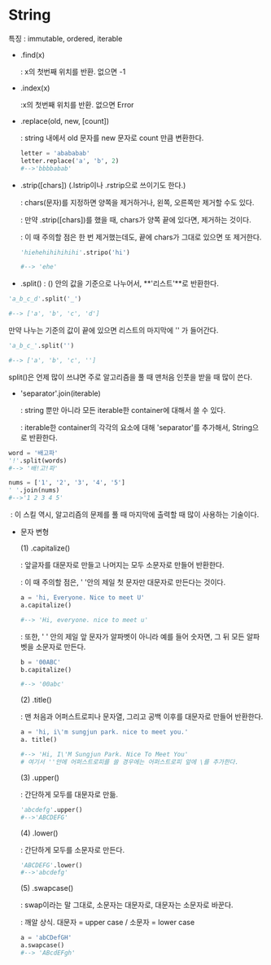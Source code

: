 # String

특징 : immutable, ordered, iterable



- .find(x)

  : x의 첫번째 위치를 반환. 없으면 -1

  

- .index(x)

  :x의 첫번째 위치를 반환. 없으면 Error



- .replace(old, new, [count])

  : string 내에서 old 문자를 new 문자로 count 만큼 변환한다.

  ```python
  letter = 'abababab'
  letter.replace('a', 'b', 2)
  #-->'bbbbabab'
  ```

  

- .strip([chars])    (.lstrip이나 .rstrip으로 쓰이기도 한다.)

  : chars(문자)를 지정하면 양쪽을 제거하거나, 왼쪽, 오른쪽만 제거할 수도 있다.

  : 만약 .strip([chars])를 했을 때, chars가 양쪽 끝에 있다면, 제거하는 것이다.

  : 이 때 주의할 점은 한 번 제거했는데도, 끝에 chars가 그대로 있으면 또 제거한다.

  ```python
  'hiehehihihihihi'.stripo('hi')
  
  #--> 'ehe'
  ```



- .split() : () 안의 값을 기준으로 나누어서, **'리스트'**로 반환한다.

```python
'a_b_c_d'.split('_')

#--> ['a', 'b', 'c', 'd']
```

만약 나누는 기준의 값이 끝에 있으면 리스트의 마지막에 '' 가 들어간다.

```python
'a_b_c_'.split('')

#--> ['a', 'b', 'c', '']
```

split()은 언제 많이 쓰냐면 주로 알고리즘을 풀 때 맨처음 인풋을 받을 때 많이 쓴다.



- 'separator'.join(iterable)

  : string 뿐만 아니라 모든 iterable한 container에 대해서 쓸 수 있다.

  : iterable한 container의 각각의 요소에 대해 'separator'를 추가해서, String으로 반환한다.

```python
word = '배고파'
'!'.split(words)
#--> '배!고!파'
```

```python
nums = ['1', '2', '3', '4', '5']
' '.join(nums)
#-->'1 2 3 4 5'
```

​	: 이 스킬 역시, 알고리즘의 문제를 풀 때 마지막에 출력할 때 많이 사용하는 기술이다.



- 문자 변형

  (1) .capitalize()

  : 앞글자를 대문자로 만들고 나머지는 모두 소문자로 만들어 반환한다.

  : 이 때 주의할 점은, ' '안의 제일 첫 문자만 대문자로 만든다는 것이다.

  ```python
  a = 'hi, Everyone. Nice to meet U'
  a.capitalize()
  
  #--> 'Hi, everyone. nice to meet u'
  ```

  : 또한, ' ' 안의 제일 앞 문자가 알파벳이 아니라 예를 들어 숫자면, 그 뒤 모든 알파벳을 소문자로 만든다.

  ```python
  b = '00ABC'
  b.capitalize()
  
  #--> '00abc'
  ```

  

  (2) .title()

  : 맨 처음과 어퍼스트로피나 문자열, 그리고 공백 이후를 대문자로 만들어 반환한다.

  ```python
  a = 'hi, i\'m sungjun park. nice to meet you.'
  a. title()
  
  #--> 'Hi, I\'M Sungjun Park. Nice To Meet You'
  # 여기서 ''안에 어퍼스트로피를 쓸 경우에는 어퍼스트로피 앞에 \를 추가한다.
  ```

  (3) .upper()

  : 간단하게 모두를 대문자로 만듦.

  ```python
  'abcdefg'.upper()
  #-->'ABCDEFG'
  ```

  (4) .lower()

  : 간단하게 모두를 소문자로 만든다.

  ```python
  'ABCDEFG'.lower()
  #-->'abcdefg'
  ```

  

  (5) .swapcase()

  : swap이라는 말 그대로, 소문자는 대문자로, 대문자는 소문자로 바꾼다.

  : 깨알 상식. 대문자 = upper case / 소문자 = lower case

  ```python
  a = 'abCDefGH'
  a.swapcase()
  #--> 'ABcdEFgh'
  ```

  

  